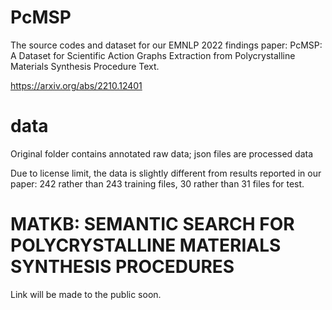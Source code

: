 # PcMSP
The source codes and dataset for our EMNLP 2022 findings paper: PcMSP: A Dataset for Scientific Action Graphs Extraction from Polycrystalline Materials Synthesis Procedure Text.

https://arxiv.org/abs/2210.12401

# data
Original folder contains annotated raw data; json files are processed data

Due to license limit, the data is slightly different from results reported in our paper: 242 rather than 243 training files, 30 rather than 31 files for test.


# MATKB: SEMANTIC SEARCH FOR POLYCRYSTALLINE MATERIALS SYNTHESIS PROCEDURES
Link will be made to the public soon.
